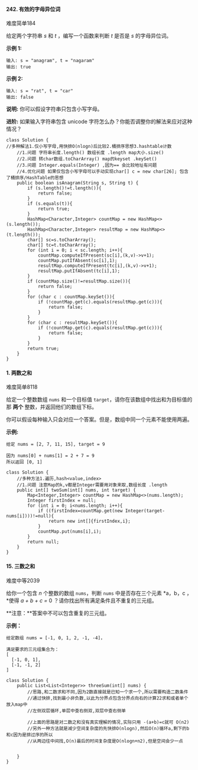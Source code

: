 #### 242. 有效的字母异位词

难度简单184

给定两个字符串 *s* 和 *t* ，编写一个函数来判断 *t* 是否是 *s* 的字母异位词。

**示例 1:**

```
输入: s = "anagram", t = "nagaram"
输出: true
```

**示例 2:**

```
输入: s = "rat", t = "car"
输出: false
```

**说明:**
你可以假设字符串只包含小写字母。

**进阶:**
如果输入字符串包含 unicode 字符怎么办？你能否调整你的解法来应对这种情况？



```
class Solution {
//多种解法1.仅小写字母,用快排O(nlogn)后比较2.桶排序思想3.hashtable计数
    //1.问题 字符串长度.length() 数组长度 .length map大小.size()
    //2.问题 转char数组.toCharArray() map的keyset .keySet()
    //3.问题 Integer.equals(Integer) ,因为== 会比较地址有问题
    //4.优化问题 如果仅包含小写字母可以手动实现char[] c = new char[26]; 包含了桶排序/HashTable的思想
    public boolean isAnagram(String s, String t) {
        if (s.length()!=t.length()){
            return false;
        }
        if (s.equals(t)){
            return true;
        }
        HashMap<Character,Integer> countMap = new HashMap<>(s.length());
        HashMap<Character,Integer> resultMap = new HashMap<>(t.length());
        char[] sc=s.toCharArray();
        char[] tc=t.toCharArray();
        for (int i = 0; i < sc.length; i++){
            countMap.computeIfPresent(sc[i],(k,v)->v+1);
            countMap.putIfAbsent(sc[i],1);
            resultMap.computeIfPresent(tc[i],(k,v)->v+1);
            resultMap.putIfAbsent(tc[i],1);
        }
        if (countMap.size()!=resultMap.size()){
            return false;
        }
        for (char c : countMap.keySet()){
            if (!countMap.get(c).equals(resultMap.get(c))){
                return false;
            }
        }
        for (char c : resultMap.keySet()){
            if (!countMap.get(c).equals(resultMap.get(c))){
                return false;
            }
        }
        return true;
    }
}
```



#### 1. 两数之和

难度简单8118

给定一个整数数组 `nums` 和一个目标值 `target`，请你在该数组中找出和为目标值的那 **两个** 整数，并返回他们的数组下标。

你可以假设每种输入只会对应一个答案。但是，数组中同一个元素不能使用两遍。

 

**示例:**

```
给定 nums = [2, 7, 11, 15], target = 9

因为 nums[0] + nums[1] = 2 + 7 = 9
所以返回 [0, 1]
```



```
class Solution {
    //多种方法1.遍历,hash<value,index>
    //1.问题 注意Map的k,v都是Integer需要用对象来取,数组长度 .length
    public int[] twoSum(int[] nums, int target) {
        Map<Integer,Integer> countMap = new HashMap<>(nums.length);
        Integer firstIndex = null;
        for (int i = 0; i<nums.length; i++){
            if ((firstIndex=countMap.get(new Integer(target-nums[i])))!=null){
                return new int[]{firstIndex,i};
            }
            countMap.put(nums[i],i);
        }
        return null;
    }
}
```



#### 15. 三数之和

难度中等2039

给你一个包含 *n* 个整数的数组 `nums`，判断 `nums` 中是否存在三个元素 *a，b，c ，*使得 *a + b + c =* 0 ？请你找出所有满足条件且不重复的三元组。

**注意：**答案中不可以包含重复的三元组。

 

**示例：**

```
给定数组 nums = [-1, 0, 1, 2, -1, -4]，

满足要求的三元组集合为：
[
  [-1, 0, 1],
  [-1, -1, 2]
]
```



```
class Solution {
    public List<List<Integer>> threeSum(int[] nums) {
        //思路,和二数求和不同,因为2数直接就是已知一个求一个,所以需要构造二数条件
        //通过快排,找到最小非负数,以此为分界点包含分界点向右的计算22求和或者单个放入map中
        //左侧双层循环,单层中查右侧双,双层中查右侧单

        //上面的思路是对二数之和没有真实理解的情况,实际只用 -(a+b)=c就可 O(n2)
        //另外一种方法就是减少空间复杂度的先快排O(nlogn),然后O(n)循环a,剩下的b和c因为是排过序的所以
        //从两边往中间找,O(n)最后的时间复杂度是O(nlogn+n2),但是空间会少一点


    }
}
```


